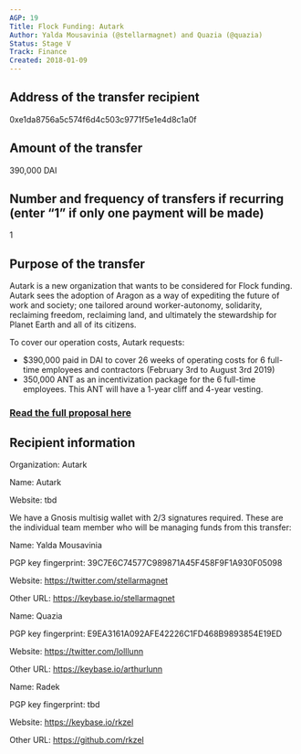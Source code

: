 ```yaml
---
AGP: 19
Title: Flock Funding: Autark
Author: Yalda Mousavinia (@stellarmagnet) and Quazia (@quazia)
Status: Stage V
Track: Finance
Created: 2018-01-09
---
```


## Address of the transfer recipient

0xe1da8756a5c574f6d4c503c9771f5e1e4d8c1a0f

## Amount of the transfer

390,000 DAI

## Number and frequency of transfers if recurring (enter “1” if only one payment will be made)

1

## Purpose of the transfer

Autark is a new organization that wants to be considered for Flock funding. Autark sees the adoption of Aragon as a way of expediting the future of work and society; one tailored around worker-autonomy, solidarity, reclaiming freedom, reclaiming land, and ultimately the stewardship for Planet Earth and all of its citizens.

To cover our operation costs, Autark requests:
* $390,000 paid in DAI to cover 26 weeks of operating costs for 6 full-time employees and contractors (February 3rd to August 3rd 2019)
* 350,000 ANT as an incentivization package for the 6 full-time employees. This ANT will have a 1-year cliff and 4-year vesting.

### [Read the full proposal here](https://github.com/AutarkCo/flock/blob/autark-proposal/teams/Autark/2019Q1-2.md)

## Recipient information
Organization: Autark

Name: Autark

Website: tbd


We have a Gnosis multisig wallet with 2/3 signatures required. These are the individual team member who will be managing funds from this transfer:


Name: Yalda Mousavinia

PGP key fingerprint: 39C7E6C74577C989871A45F458F9F1A930F05098

Website: https://twitter.com/stellarmagnet

Other URL: https://keybase.io/stellarmagnet


Name: Quazia

PGP key fingerprint: E9EA3161A092AFE42226C1FD468B9893854E19ED

Website: https://twitter.com/lolllunn

Other URL: https://keybase.io/arthurlunn


Name: Radek

PGP key fingerprint: tbd

Website: https://keybase.io/rkzel

Other URL: https://github.com/rkzel
